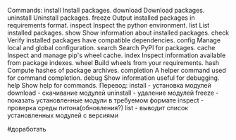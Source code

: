 Commands:
  install                     Install packages.
  download                    Download packages.
  uninstall                   Uninstall packages.
  freeze                      Output installed packages in requirements format.
  inspect                     Inspect the python environment.
  list                        List installed packages.
  show                        Show information about installed packages.
  check                       Verify installed packages have compatible dependencies.
  config                      Manage local and global configuration.
  search                      Search PyPI for packages.
  cache                       Inspect and manage pip's wheel cache.
  index                       Inspect information available from package indexes.
  wheel                       Build wheels from your requirements.
  hash                        Compute hashes of package archives.
  completion                  A helper command used for command completion.
  debug                       Show information useful for debugging.
  help                        Show help for commands.
  Перевод:
       install - установка модулей
       download - скачивание модулей
       uninstall - удаление модулей
       freeze - показать установленные модули в требуемом формате
       inspect - проверка среды питона(обновления?)
       list - выводит список установленных модулей с версиями


#доработать 